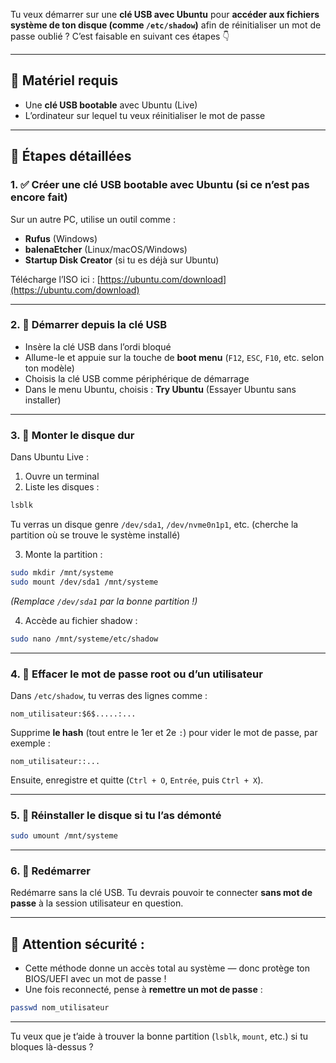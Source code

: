 Tu veux démarrer sur une **clé USB avec Ubuntu** pour **accéder aux fichiers système de ton disque (comme `/etc/shadow`)** afin de réinitialiser un mot de passe oublié ? C’est faisable en suivant ces étapes 👇

---

## 🧰 Matériel requis
- Une **clé USB bootable** avec Ubuntu (Live)
- L’ordinateur sur lequel tu veux réinitialiser le mot de passe

---

## 🔧 Étapes détaillées

### 1. ✅ Créer une clé USB bootable avec Ubuntu (si ce n’est pas encore fait)
Sur un autre PC, utilise un outil comme :
- **Rufus** (Windows)
- **balenaEtcher** (Linux/macOS/Windows)
- **Startup Disk Creator** (si tu es déjà sur Ubuntu)

Télécharge l’ISO ici : [https://ubuntu.com/download](https://ubuntu.com/download)

---

### 2. 🚀 Démarrer depuis la clé USB
- Insère la clé USB dans l’ordi bloqué
- Allume-le et appuie sur la touche de **boot menu** (`F12`, `ESC`, `F10`, etc. selon ton modèle)
- Choisis la clé USB comme périphérique de démarrage
- Dans le menu Ubuntu, choisis : **Try Ubuntu** (Essayer Ubuntu sans installer)

---

### 3. 🧭 Monter le disque dur
Dans Ubuntu Live :
1. Ouvre un terminal
2. Liste les disques :

```bash
lsblk
```

Tu verras un disque genre `/dev/sda1`, `/dev/nvme0n1p1`, etc. (cherche la partition où se trouve le système installé)

3. Monte la partition :

```bash
sudo mkdir /mnt/systeme
sudo mount /dev/sda1 /mnt/systeme
```

*(Remplace `/dev/sda1` par la bonne partition !)*

4. Accède au fichier shadow :

```bash
sudo nano /mnt/systeme/etc/shadow
```

---

### 4. 🧹 Effacer le mot de passe root ou d’un utilisateur

Dans `/etc/shadow`, tu verras des lignes comme :

```
nom_utilisateur:$6$.....:...
```

Supprime **le hash** (tout entre le 1er et 2e `:`) pour vider le mot de passe, par exemple :

```
nom_utilisateur::...
```

Ensuite, enregistre et quitte (`Ctrl + O`, `Entrée`, puis `Ctrl + X`).

---

### 5. 🧱 Réinstaller le disque si tu l’as démonté

```bash
sudo umount /mnt/systeme
```

---

### 6. 🔁 Redémarrer

Redémarre sans la clé USB. Tu devrais pouvoir te connecter **sans mot de passe** à la session utilisateur en question.

---

## 🚨 Attention sécurité :
- Cette méthode donne un accès total au système — donc protège ton BIOS/UEFI avec un mot de passe !
- Une fois reconnecté, pense à **remettre un mot de passe** :

```bash
passwd nom_utilisateur
```

---

Tu veux que je t’aide à trouver la bonne partition (`lsblk`, `mount`, etc.) si tu bloques là-dessus ?
